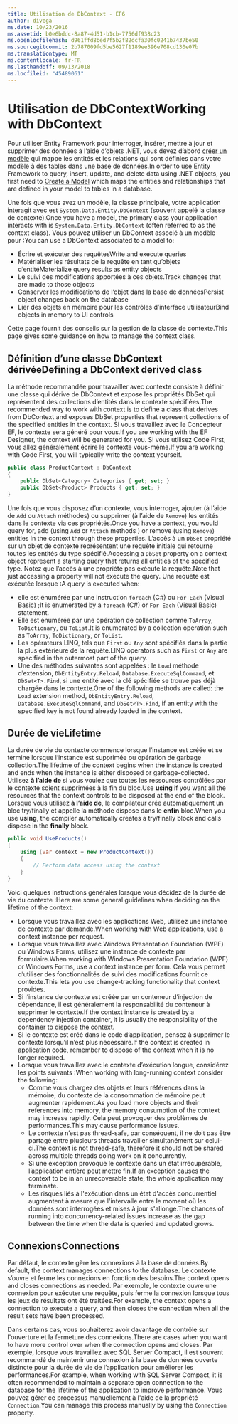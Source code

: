 ```yaml
---
title: Utilisation de DbContext - EF6
author: divega
ms.date: 10/23/2016
ms.assetid: b0e6bddc-8a87-4d51-b1cb-7756df938c23
ms.openlocfilehash: d961ffd8bed7f5b2f82dcfa30fc0241b7437be50
ms.sourcegitcommit: 2b787009fd5be5627f1189ee396e708cd130e07b
ms.translationtype: MT
ms.contentlocale: fr-FR
ms.lasthandoff: 09/13/2018
ms.locfileid: "45489061"
---
```

# <a name="working-with-dbcontext"></a><span data-ttu-id="14f38-102">Utilisation de DbContext</span><span class="sxs-lookup"><span data-stu-id="14f38-102">Working with DbContext</span></span>

<span data-ttu-id="14f38-103">Pour utiliser Entity Framework pour interroger, insérer, mettre à jour et supprimer des données à l’aide d’objets .NET, vous devez d’abord [créer un modèle](~/ef6/modeling/index.md) qui mappe les entités et les relations qui sont définies dans votre modèle à des tables dans une base de données.</span><span class="sxs-lookup"><span data-stu-id="14f38-103">In order to use Entity Framework to query, insert, update, and delete data using .NET objects, you first need to [Create a Model](~/ef6/modeling/index.md) which maps the entities and relationships that are defined in your model to tables in a database.</span></span>

<span data-ttu-id="14f38-104">Une fois que vous avez un modèle, la classe principale, votre application interagit avec est `System.Data.Entity.DbContext` (souvent appelé la classe de contexte).</span><span class="sxs-lookup"><span data-stu-id="14f38-104">Once you have a model, the primary class your application interacts with is `System.Data.Entity.DbContext` (often referred to as the context class).</span></span> <span data-ttu-id="14f38-105">Vous pouvez utiliser un DbContext associé à un modèle pour :</span><span class="sxs-lookup"><span data-stu-id="14f38-105">You can use a DbContext associated to a model to:</span></span>
- <span data-ttu-id="14f38-106">Écrire et exécuter des requêtes</span><span class="sxs-lookup"><span data-stu-id="14f38-106">Write and execute queries</span></span>   
- <span data-ttu-id="14f38-107">Matérialiser les résultats de la requête en tant qu’objets d’entité</span><span class="sxs-lookup"><span data-stu-id="14f38-107">Materialize query results as entity objects</span></span>
- <span data-ttu-id="14f38-108">Le suivi des modifications apportées à ces objets.</span><span class="sxs-lookup"><span data-stu-id="14f38-108">Track changes that are made to those objects</span></span>
- <span data-ttu-id="14f38-109">Conserver les modifications de l’objet dans la base de données</span><span class="sxs-lookup"><span data-stu-id="14f38-109">Persist object changes back on the database</span></span>
- <span data-ttu-id="14f38-110">Lier des objets en mémoire pour les contrôles d’interface utilisateur</span><span class="sxs-lookup"><span data-stu-id="14f38-110">Bind objects in memory to UI controls</span></span>

<span data-ttu-id="14f38-111">Cette page fournit des conseils sur la gestion de la classe de contexte.</span><span class="sxs-lookup"><span data-stu-id="14f38-111">This page gives some guidance on how to manage the context class.</span></span>  

## <a name="defining-a-dbcontext-derived-class"></a><span data-ttu-id="14f38-112">Définition d’une classe DbContext dérivée</span><span class="sxs-lookup"><span data-stu-id="14f38-112">Defining a DbContext derived class</span></span>  

<span data-ttu-id="14f38-113">La méthode recommandée pour travailler avec contexte consiste à définir une classe qui dérive de DbContext et expose les propriétés DbSet qui représentent des collections d’entités dans le contexte spécifiées.</span><span class="sxs-lookup"><span data-stu-id="14f38-113">The recommended way to work with context is to define a class that derives from DbContext and exposes DbSet properties that represent collections of the specified entities in the context.</span></span> <span data-ttu-id="14f38-114">Si vous travaillez avec le Concepteur EF, le contexte sera généré pour vous.</span><span class="sxs-lookup"><span data-stu-id="14f38-114">If you are working with the EF Designer, the context will be generated for you.</span></span> <span data-ttu-id="14f38-115">Si vous utilisez Code First, vous allez généralement écrire le contexte vous-même.</span><span class="sxs-lookup"><span data-stu-id="14f38-115">If you are working with Code First, you will typically write the context yourself.</span></span>  

``` csharp
public class ProductContext : DbContext
{
    public DbSet<Category> Categories { get; set; }
    public DbSet<Product> Products { get; set; }
}
```  

<span data-ttu-id="14f38-116">Une fois que vous disposez d’un contexte, vous interroger, ajouter (à l’aide de `Add` ou `Attach` méthodes) ou supprimer (à l’aide de `Remove`) les entités dans le contexte via ces propriétés.</span><span class="sxs-lookup"><span data-stu-id="14f38-116">Once you have a context, you would query for, add (using `Add` or `Attach` methods ) or remove (using `Remove`) entities in the context through these properties.</span></span> <span data-ttu-id="14f38-117">L’accès à un `DbSet` propriété sur un objet de contexte représentent une requête initiale qui retourne toutes les entités du type spécifié.</span><span class="sxs-lookup"><span data-stu-id="14f38-117">Accessing a `DbSet` property on a context object represent a starting query that returns all entities of the specified type.</span></span> <span data-ttu-id="14f38-118">Notez que l’accès à une propriété pas exécute la requête.</span><span class="sxs-lookup"><span data-stu-id="14f38-118">Note that just accessing a property will not execute the query.</span></span> <span data-ttu-id="14f38-119">Une requête est exécutée lorsque :</span><span class="sxs-lookup"><span data-stu-id="14f38-119">A query is executed when:</span></span>  

- <span data-ttu-id="14f38-120">elle est énumérée par une instruction `foreach` (C#) ou `For Each` (Visual Basic) ;</span><span class="sxs-lookup"><span data-stu-id="14f38-120">It is enumerated by a `foreach` (C#) or `For Each` (Visual Basic) statement.</span></span>  
- <span data-ttu-id="14f38-121">Elle est énumérée par une opération de collection comme `ToArray`, `ToDictionary`, ou `ToList`.</span><span class="sxs-lookup"><span data-stu-id="14f38-121">It is enumerated by a collection operation such as `ToArray`, `ToDictionary`, or `ToList`.</span></span>  
- <span data-ttu-id="14f38-122">Les opérateurs LINQ, tels que `First` ou `Any` sont spécifiés dans la partie la plus extérieure de la requête.</span><span class="sxs-lookup"><span data-stu-id="14f38-122">LINQ operators such as `First` or `Any` are specified in the outermost part of the query.</span></span>  
- <span data-ttu-id="14f38-123">Une des méthodes suivantes sont appelées : le `Load` méthode d’extension, `DbEntityEntry.Reload`, `Database.ExecuteSqlCommand`, et `DbSet<T>.Find`, si une entité avec la clé spécifiée se trouve pas déjà chargée dans le contexte.</span><span class="sxs-lookup"><span data-stu-id="14f38-123">One of the following methods are called: the `Load` extension method, `DbEntityEntry.Reload`,  `Database.ExecuteSqlCommand`, and `DbSet<T>.Find`, if an entity with the specified key is not found already loaded in the context.</span></span>  

## <a name="lifetime"></a><span data-ttu-id="14f38-124">Durée de vie</span><span class="sxs-lookup"><span data-stu-id="14f38-124">Lifetime</span></span>  

<span data-ttu-id="14f38-125">La durée de vie du contexte commence lorsque l’instance est créée et se termine lorsque l’instance est supprimée ou opération de garbage collection.</span><span class="sxs-lookup"><span data-stu-id="14f38-125">The lifetime of the context begins when the instance is created and ends when the instance is either disposed or garbage-collected.</span></span> <span data-ttu-id="14f38-126">Utilisez **à l’aide de** si vous voulez que toutes les ressources contrôlées par le contexte soient supprimées à la fin du bloc.</span><span class="sxs-lookup"><span data-stu-id="14f38-126">Use **using** if you want all the resources that the context controls to be disposed at the end of the block.</span></span> <span data-ttu-id="14f38-127">Lorsque vous utilisez **à l’aide de**, le compilateur crée automatiquement un bloc try/finally et appelle la méthode dispose dans le **enfin** bloc.</span><span class="sxs-lookup"><span data-stu-id="14f38-127">When you use **using**, the compiler automatically creates a try/finally block and calls dispose in the **finally** block.</span></span>  

``` csharp
public void UseProducts()
{
    using (var context = new ProductContext())
    {     
        // Perform data access using the context
    }
}
```  

<span data-ttu-id="14f38-128">Voici quelques instructions générales lorsque vous décidez de la durée de vie du contexte :</span><span class="sxs-lookup"><span data-stu-id="14f38-128">Here are some general guidelines when deciding on the lifetime of the context:</span></span>  

- <span data-ttu-id="14f38-129">Lorsque vous travaillez avec les applications Web, utilisez une instance de contexte par demande.</span><span class="sxs-lookup"><span data-stu-id="14f38-129">When working with Web applications, use a context instance per request.</span></span>  
- <span data-ttu-id="14f38-130">Lorsque vous travaillez avec Windows Presentation Foundation (WPF) ou Windows Forms, utilisez une instance de contexte par formulaire.</span><span class="sxs-lookup"><span data-stu-id="14f38-130">When working with Windows Presentation Foundation (WPF) or Windows Forms, use a context instance per form.</span></span> <span data-ttu-id="14f38-131">Cela vous permet d’utiliser des fonctionnalités de suivi des modifications fournit ce contexte.</span><span class="sxs-lookup"><span data-stu-id="14f38-131">This lets you use change-tracking functionality that context provides.</span></span>  
- <span data-ttu-id="14f38-132">Si l’instance de contexte est créée par un conteneur d’injection de dépendance, il est généralement la responsabilité du conteneur à supprimer le contexte.</span><span class="sxs-lookup"><span data-stu-id="14f38-132">If the context instance is created by a dependency injection container, it is usually the responsibility of the container to dispose the context.</span></span>
- <span data-ttu-id="14f38-133">Si le contexte est créé dans le code d’application, pensez à supprimer le contexte lorsqu’il n’est plus nécessaire.</span><span class="sxs-lookup"><span data-stu-id="14f38-133">If the context is created in application code, remember to dispose of the context when it is no longer required.</span></span>  
- <span data-ttu-id="14f38-134">Lorsque vous travaillez avec le contexte d’exécution longue, considérez les points suivants :</span><span class="sxs-lookup"><span data-stu-id="14f38-134">When working with long-running context consider the following:</span></span>  
    - <span data-ttu-id="14f38-135">Comme vous chargez des objets et leurs références dans la mémoire, du contexte de la consommation de mémoire peut augmenter rapidement.</span><span class="sxs-lookup"><span data-stu-id="14f38-135">As you load more objects and their references into memory, the memory consumption of the context may increase rapidly.</span></span> <span data-ttu-id="14f38-136">Cela peut provoquer des problèmes de performances.</span><span class="sxs-lookup"><span data-stu-id="14f38-136">This may cause performance issues.</span></span>  
    - <span data-ttu-id="14f38-137">Le contexte n’est pas thread-safe, par conséquent, il ne doit pas être partagé entre plusieurs threads travailler simultanément sur celui-ci.</span><span class="sxs-lookup"><span data-stu-id="14f38-137">The context is not thread-safe, therefore it should not be shared across multiple threads doing work on it concurrently.</span></span>
    - <span data-ttu-id="14f38-138">Si une exception provoque le contexte dans un état irrécupérable, l’application entière peut mettre fin.</span><span class="sxs-lookup"><span data-stu-id="14f38-138">If an exception causes the context to be in an unrecoverable state, the whole application may terminate.</span></span>  
    - <span data-ttu-id="14f38-139">Les risques liés à l'exécution dans un état d'accès concurrentiel augmentent à mesure que l'intervalle entre le moment où les données sont interrogées et mises à jour s'allonge.</span><span class="sxs-lookup"><span data-stu-id="14f38-139">The chances of running into concurrency-related issues increase as the gap between the time when the data is queried and updated grows.</span></span>  

## <a name="connections"></a><span data-ttu-id="14f38-140">Connexions</span><span class="sxs-lookup"><span data-stu-id="14f38-140">Connections</span></span>  

<span data-ttu-id="14f38-141">Par défaut, le contexte gère les connexions à la base de données.</span><span class="sxs-lookup"><span data-stu-id="14f38-141">By default, the context manages connections to the database.</span></span> <span data-ttu-id="14f38-142">Le contexte s’ouvre et ferme les connexions en fonction des besoins.</span><span class="sxs-lookup"><span data-stu-id="14f38-142">The context opens and closes connections as needed.</span></span> <span data-ttu-id="14f38-143">Par exemple, le contexte ouvre une connexion pour exécuter une requête, puis ferme la connexion lorsque tous les jeux de résultats ont été traitées.</span><span class="sxs-lookup"><span data-stu-id="14f38-143">For example, the context opens a connection to execute a query, and then closes the connection when all the result sets have been processed.</span></span>  

<span data-ttu-id="14f38-144">Dans certains cas, vous souhaiterez avoir davantage de contrôle sur l'ouverture et la fermeture des connexions.</span><span class="sxs-lookup"><span data-stu-id="14f38-144">There are cases when you want to have more control over when the connection opens and closes.</span></span> <span data-ttu-id="14f38-145">Par exemple, lorsque vous travaillez avec SQL Server Compact, il est souvent recommandé de maintenir une connexion à la base de données ouverte distincte pour la durée de vie de l’application pour améliorer les performances.</span><span class="sxs-lookup"><span data-stu-id="14f38-145">For example, when working with SQL Server Compact, it is often recommended to maintain a separate open connection to the database for the lifetime of the application to improve performance.</span></span> <span data-ttu-id="14f38-146">Vous pouvez gérer ce processus manuellement à l'aide de la propriété `Connection`.</span><span class="sxs-lookup"><span data-stu-id="14f38-146">You can manage this process manually by using the `Connection` property.</span></span>  
